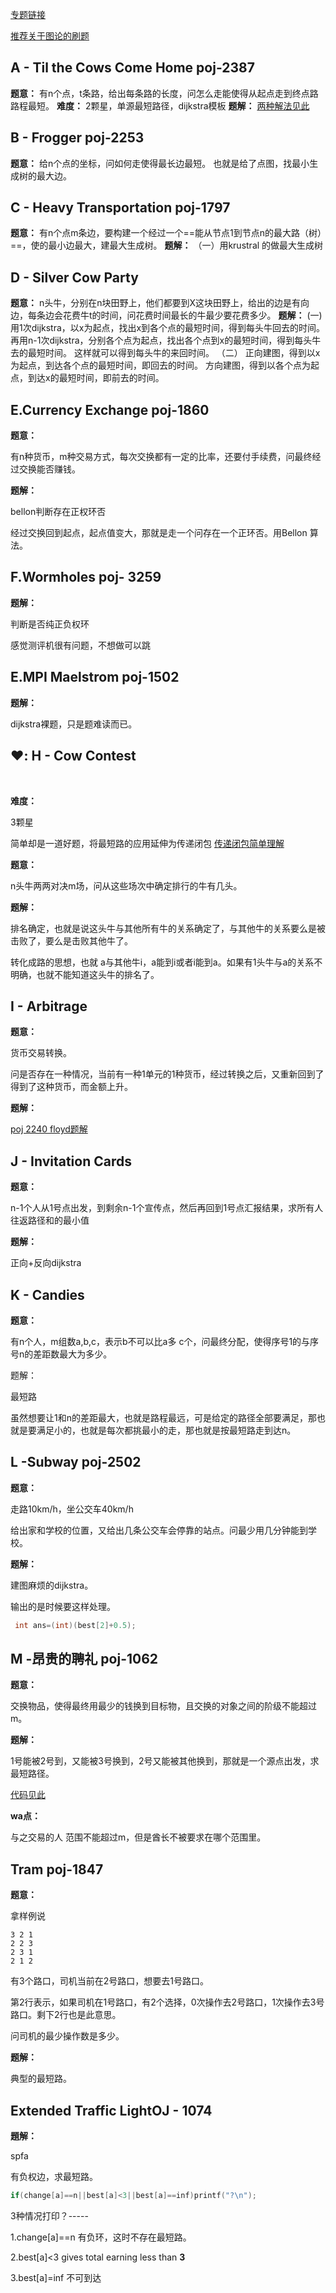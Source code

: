 ﻿[专题链接](https://vjudge.net/contest/66569)

[推荐关于图论的刷题](https://vjudge.net/article/2169)

## A - Til the Cows Come Home poj-2387

**题意：**
有n个点，t条路，给出每条路的长度，问怎么走能使得从起点走到终点路路程最短。
**难度：**
2颗星，单源最短路径，dijkstra模板
**题解：**
[两种解法见此](https://blog.csdn.net/qq_43235540/article/details/104000801)

## B - Frogger poj-2253
**题意：**
给n个点的坐标，问如何走使得最长边最短。
也就是给了点图，找最小生成树的最大边。

## C - Heavy Transportation poj-1797
**题意：**
有n个点m条边，要构建一个经过一个==能从节点1到节点n的最大路（树）==，使的最小边最大，建最大生成树。
**题解：**
（一）用krustral 的做最大生成树

## D - Silver Cow Party

**题意：**
n头牛，分别在n块田野上，他们都要到X这块田野上，给出的边是有向边，每条边会花费牛t的时间，问花费时间最长的牛最少要花费多少。
**题解：**
(一)
用1次dijkstra，以x为起点，找出x到各个点的最短时间，得到每头牛回去的时间。
再用n-1次dijkstra，分别各个点为起点，找出各个点到x的最短时间，得到每头牛去的最短时间。
这样就可以得到每头牛的来回时间。
（二）
正向建图，得到以x为起点，到达各个点的最短时间，即回去的时间。
方向建图，得到以各个点为起点，到达x的最短时间，即前去的时间。



## E.Currency Exchange poj-1860

**题意：**

有n种货币，m种交易方式，每次交换都有一定的比率，还要付手续费，问最终经过交换能否赚钱。

**题解：**

bellon判断存在正权环否

经过交换回到起点，起点值变大，那就是走一个问存在一个正环否。用Bellon 算法。

## F.Wormholes poj- 3259

**题解：**

判断是否纯正负权环

感觉测评机很有问题，不想做可以跳

## E.MPI Maelstrom poj-1502

**题解：**

dijkstra裸题，只是题难读而已。



##  :heart:: H - Cow Contest

​                    

**难度：**

3颗星

简单却是一道好题，将最短路的应用延伸为传递闭包   [传递闭包简单理解](https://blog.csdn.net/chc960609/article/details/88641687)

**题意：**

n头牛两两对决m场，问从这些场次中确定排行的牛有几头。

**题解：**

排名确定，也就是说这头牛与其他所有牛的关系确定了，与其他牛的关系要么是被击败了，要么是击败其他牛了。

转化成路的思想，也就 a与其他牛i，a能到i或者i能到a。如果有1头牛与a的关系不明确，也就不能知道这头牛的排名了。

## I - Arbitrage

**题意：**

货币交易转换。

问是否存在一种情况，当前有一种1单元的1种货币，经过转换之后，又重新回到了得到了这种货币，而金额上升。

**题解：**

[poj 2240  floyd题解](https://blog.csdn.net/qq_43235540/article/details/104072099)



## J - Invitation Cards

**题意：**

n-1个人从1号点出发，到剩余n-1个宣传点，然后再回到1号点汇报结果，求所有人往返路径和的最小值

**题解：**

正向+反向dijkstra

## K - Candies

**题意：**

有n个人，m组数a,b,c，表示b不可以比a多 c个，问最终分配，使得序号1的与序号n的差距数最大为多少。

题解：

最短路

虽然想要让1和n的差距最大，也就是路程最远，可是给定的路径全部要满足，那也就是要满足小的，也就是每次都挑最小的走，那也就是按最短路走到达n。

## L -Subway poj-2502

**题意：**

走路10km/h，坐公交车40km/h

给出家和学校的位置，又给出几条公交车会停靠的站点。问最少用几分钟能到学校。

**题解：**

建图麻烦的dijkstra。

输出的是时候要这样处理。

```C++
 int ans=(int)(best[2]+0.5);
```

## M -昂贵的聘礼  poj-1062                         

**题意：**

交换物品，使得最终用最少的钱换到目标物，且交换的对象之间的阶级不能超过m。

**题解：**

1号能被2号到，又能被3号换到，2号又能被其他换到，那就是一个源点出发，求最短路径。

[代码见此](https://editor.csdn.net/md/?articleId=104104414)

**wa点：**

与之交易的人 范围不能超过m，但是酋长不被要求在哪个范围里。



## Tram poj-1847

**题意：**

拿样例说

```
3 2 1
2 2 3
2 3 1
2 1 2
```



有3个路口，司机当前在2号路口，想要去1号路口。

第2行表示，如果司机在1号路口，有2个选择，0次操作去2号路口，1次操作去3号路口。剩下2行也是此意思。

问司机的最少操作数是多少。

**题解：**

典型的最短路。

## Extended Traffic  LightOJ - 1074 

**題解：**

spfa

有负权边，求最短路。

```c++
if(change[a]==n||best[a]<3||best[a]==inf)printf("?\n");
```

3种情况打印？-----

1.change[a]==n  有负环，这时不存在最短路。

2.best[a]<3   gives total earning less than **3**

3.best[a]=inf 不可到达